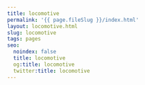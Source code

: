 ```yaml
---
title: locomotive
permalink: '{{ page.fileSlug }}/index.html'
layout: locomotive.html
slug: locomotive
tags: pages
seo:
  noindex: false
  title: locomotive
  og:title: locomotive
  twitter:title: locomotive
---
```



